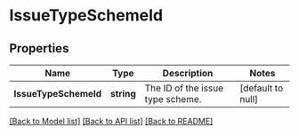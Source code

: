 # IssueTypeSchemeId

## Properties
Name | Type | Description | Notes
------------ | ------------- | ------------- | -------------
**IssueTypeSchemeId** | **string** | The ID of the issue type scheme. | [default to null]

[[Back to Model list]](../README.md#documentation-for-models) [[Back to API list]](../README.md#documentation-for-api-endpoints) [[Back to README]](../README.md)

